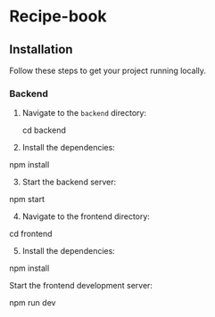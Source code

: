 # Recipe-book


## Installation

Follow these steps to get your project running locally.

### Backend

1. Navigate to the `backend` directory:

   cd backend

2. Install the dependencies:

npm install

3. Start the backend server:

npm start

4. Navigate to the frontend directory:

cd frontend

5. Install the dependencies:

npm install

Start the frontend development server:

npm run dev
